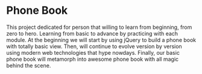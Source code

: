 # Phone Book
This project dedicated for person that willing to learn from beginning, from zero to hero. Learning from basic to advance by practicing with each module. At the beginning we will start by using jQuery to build a phone book with totally basic view. Then, will continue to evolve version by version using modern web technologies that hype nowdays. Finally, our basic phone book will metamorph into awesome phone book with all magic behind the scene.